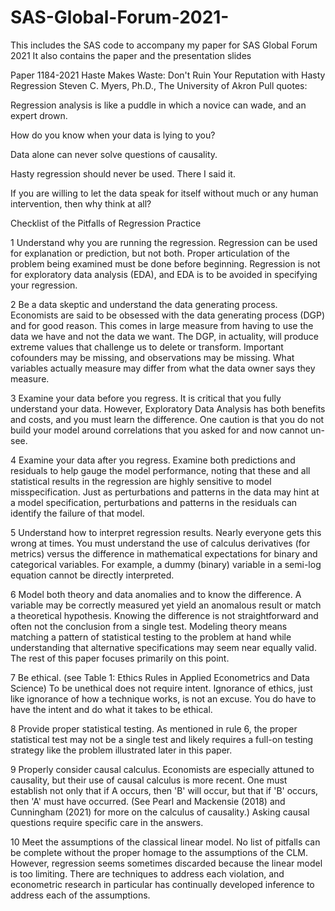 # SAS-Global-Forum-2021-

This includes the SAS code to accompany my paper for SAS Global Forum 2021
It also contains the paper and the presentation slides

Paper 1184-2021
Haste Makes Waste: Don't Ruin Your Reputation with Hasty Regression
Steven C. Myers, Ph.D., The University of Akron
Pull quotes: 

Regression analysis is like a puddle in which a novice can wade, and an expert drown. 

How do you know when your data is lying to you?

Data alone can never solve questions of causality. 

Hasty regression should never be used. There I said it. 

If you are willing to let the data speak for itself without much or any human intervention, then why think at all? 

Checklist of the Pitfalls of Regression Practice

1	Understand why you are running the regression.	Regression can be used for explanation or prediction, but not both. Proper articulation of the problem being examined must be done before beginning. Regression is not for exploratory data analysis (EDA), and EDA is to be avoided in specifying your regression. 

2	Be a data skeptic and understand the data generating process.	Economists are said to be obsessed with the data generating process (DGP) and for good reason. This comes in large measure from having to use the data we have and not the data we want. The DGP, in actuality, will produce extreme values that challenge us to delete or transform. Important cofounders may be missing, and observations may be missing. What variables actually measure may differ from what the data owner says they measure. 

3	Examine your data before you regress.	It is critical that you fully understand your data. However, Exploratory Data Analysis has both benefits and costs, and you must learn the difference. One caution is that you do not build your model around correlations that you asked for and now cannot un-see. 

4	Examine your data after you regress. 	Examine both predictions and residuals to help gauge the model performance, noting that these and all statistical results in the regression are highly sensitive to model misspecification. Just as perturbations and patterns in the data may hint at a model specification, perturbations and patterns in the residuals can identify the failure of that model. 

5	Understand how to interpret regression results.	Nearly everyone gets this wrong at times. You must understand the use of calculus derivatives (for metrics) versus the difference in mathematical expectations for binary and categorical variables. For example, a dummy (binary) variable in a semi-log equation cannot be directly interpreted. 

6	Model both theory and data anomalies and to know the difference.	A variable may be correctly measured yet yield an anomalous result or match a theoretical hypothesis. Knowing the difference is not straightforward and often not the conclusion from a single test. Modeling theory means matching a pattern of statistical testing to the problem at hand while understanding that alternative specifications may seem near equally valid. The rest of this paper focuses primarily on this point.

7	Be ethical. 	(see Table 1: Ethics Rules in Applied Econometrics and Data Science) To be unethical does not require intent. Ignorance of ethics, just like ignorance of how a technique works, is not an excuse. You do have to have the intent and do what it takes to be ethical.

8	Provide proper statistical testing.	As mentioned in rule 6, the proper statistical test may not be a single test and likely requires a full-on testing strategy like the problem illustrated later in this paper.

9	Properly consider causal calculus.	Economists are especially attuned to causality, but their use of causal calculus is more recent. One must establish not only that if A occurs, then 'B' will occur, but that if 'B' occurs, then 'A' must have occurred. (See Pearl and Mackensie (2018) and Cunningham (2021) for more on the calculus of causality.) Asking causal questions require specific care in the answers.

10	Meet the assumptions of the classical linear model.	No list of pitfalls can be complete without the proper homage to the assumptions of the CLM. However, regression seems sometimes discarded because the linear model is too limiting. There are techniques to address each violation, and econometric research in particular has continually developed inference to address each of the assumptions. 
